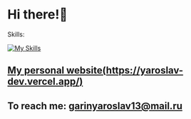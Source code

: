 # Hi there!👋
Skills:

[![My Skills](https://skillicons.dev/icons?i=js,ts,nodejs,nestjs,postgres,mongodb,react,redux)](https://skillicons.dev)
## [My personal website(https://yaroslav-dev.vercel.app/)](https://yaroslav-dev.vercel.app/)
## To reach me: garinyaroslav13@mail.ru
